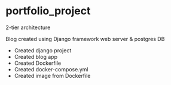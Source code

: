 # portfolio_project
2-tier architecture

Blog created using Django framework web server & postgres DB

- Created django project
- Created blog app
- Created Dockerfile
- Created docker-compose.yml
- Created image from Dockerfile

